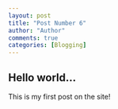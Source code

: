 ```yaml
--- 
layout: post
title: "Post Number 6"
author: "Author"
comments: true
categories: [Blogging]
---
```


## Hello world...

This is my first post on the site!